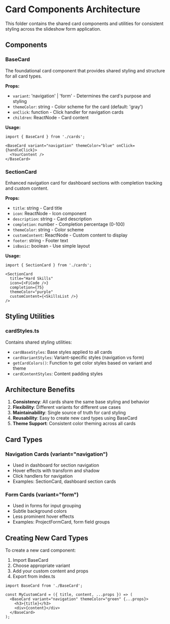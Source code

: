 # Card Components Architecture

This folder contains the shared card components and utilities for consistent styling across the slideshow form application.

## Components

### BaseCard
The foundational card component that provides shared styling and structure for all card types.

**Props:**
- `variant`: 'navigation' | 'form' - Determines the card's purpose and styling
- `themeColor`: string - Color scheme for the card (default: 'gray')
- `onClick`: function - Click handler for navigation cards
- `children`: ReactNode - Card content

**Usage:**
```tsx
import { BaseCard } from './cards';

<BaseCard variant="navigation" themeColor="blue" onClick={handleClick}>
  <YourContent />
</BaseCard>
```

### SectionCard
Enhanced navigation card for dashboard sections with completion tracking and custom content.

**Props:**
- `title`: string - Card title
- `icon`: ReactNode - Icon component
- `description`: string - Card description
- `completion`: number - Completion percentage (0-100)
- `themeColor`: string - Color scheme
- `customContent`: ReactNode - Custom content to display
- `footer`: string - Footer text
- `isBasic`: boolean - Use simple layout

**Usage:**
```tsx
import { SectionCard } from './cards';

<SectionCard
  title="Hard Skills"
  icon={<FiCode />}
  completion={75}
  themeColor="purple"
  customContent={<SkillsList />}
/>
```

## Styling Utilities

### cardStyles.ts
Contains shared styling utilities:

- `cardBaseStyles`: Base styles applied to all cards
- `cardVariantStyles`: Variant-specific styles (navigation vs form)
- `getCardColors()`: Function to get color styles based on variant and theme
- `cardContentStyles`: Content padding styles

## Architecture Benefits

1. **Consistency**: All cards share the same base styling and behavior
2. **Flexibility**: Different variants for different use cases
3. **Maintainability**: Single source of truth for card styling
4. **Reusability**: Easy to create new card types using BaseCard
5. **Theme Support**: Consistent color theming across all cards

## Card Types

### Navigation Cards (variant="navigation")
- Used in dashboard for section navigation
- Hover effects with transform and shadow
- Click handlers for navigation
- Examples: SectionCard, dashboard section cards

### Form Cards (variant="form")
- Used in forms for input grouping
- Subtle background colors
- Less prominent hover effects
- Examples: ProjectFormCard, form field groups

## Creating New Card Types

To create a new card component:

1. Import BaseCard
2. Choose appropriate variant
3. Add your custom content and props
4. Export from index.ts

```tsx
import BaseCard from './BaseCard';

const MyCustomCard = ({ title, content, ...props }) => (
  <BaseCard variant="navigation" themeColor="green" {...props}>
    <h3>{title}</h3>
    <div>{content}</div>
  </BaseCard>
);
``` 